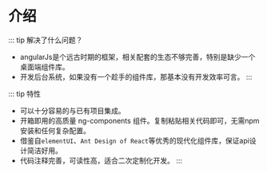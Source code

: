 # 介绍
::: tip 解决了什么问题？
- angularJs是个远古时期的框架，相关配套的生态不够完善，特别是缺少一个桌面端组件库。
- 开发后台系统，如果没有一个趁手的组件库，那基本没有开发效率可言。
:::

::: tip 特性
- 可以十分容易的与已有项目集成。
- 开箱即用的高质量 ng-components 组件。复制粘贴相关代码即可，无需npm安装和任何复杂配置。
- 借鉴自`elementUI`、`Ant Design of React`等优秀的现代化组件库，保证api设计简洁好用。
- 代码注释完善，可读性高，适合二次定制化开发。
:::



